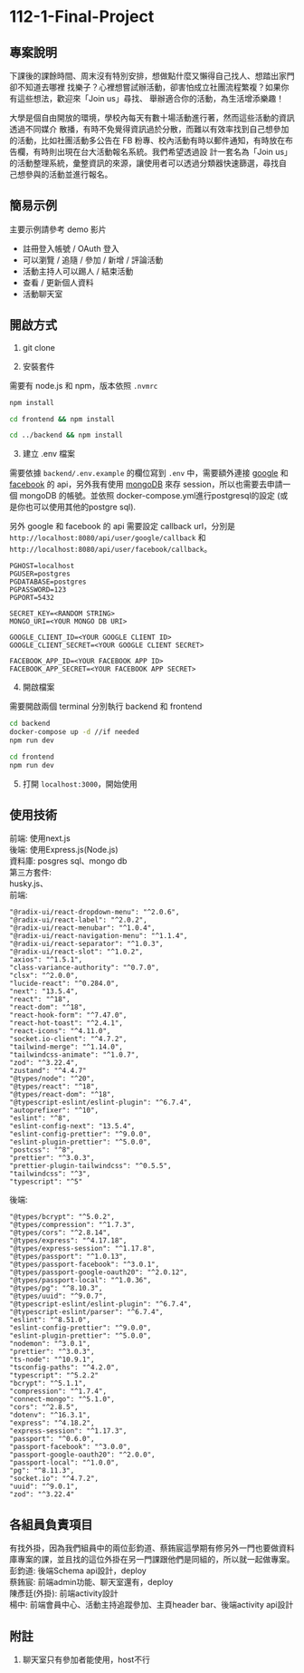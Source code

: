 # 112-1-Final-Project

## 專案說明

下課後的課餘時間、周末沒有特別安排，想做點什麼又懶得自己找人、想踏出家門卻不知道去哪裡
找樂子？心裡想嘗試辦活動，卻害怕成立社團流程繁複？如果你有這些想法，歡迎來「Join us」尋找、
舉辦適合你的活動，為生活增添樂趣！

大學是個自由開放的環境，學校內每天有數十場活動進行著，然而這些活動的資訊透過不同媒介
散播，有時不免覺得資訊過於分散，而難以有效率找到自己想參加的活動，比如社團活動多公告在 FB
粉專、校內活動有時以郵件通知，有時放在布告欄，有時則出現在台大活動報名系統。我們希望透過設
計一套名為「Join us」的活動整理系統，彙整資訊的來源，讓使用者可以透過分類器快速篩選，尋找自
己想參與的活動並進行報名。

## 簡易示例

主要示例請參考 demo 影片

- 註冊登入帳號 / OAuth 登入
- 可以瀏覽 / 追隨 / 參加 / 新增 / 評論活動
- 活動主持人可以踢人 / 結束活動
- 查看 / 更新個人資料
- 活動聊天室

## 開啟方式

1. git clone

2. 安裝套件

需要有 node.js 和 npm，版本依照 `.nvmrc`

```bash
npm install

cd frontend && npm install

cd ../backend && npm install
```

3. 建立 .env 檔案

需要依據 `backend/.env.example` 的欄位寫到 `.env` 中，需要額外連接 [google](https://console.cloud.google.com/) 和 [facebook](https://developers.facebook.com/?locale=zh_TW) 的 api，另外我有使用 [mongoDB](https://www.mongodb.com/zh-cn) 來存 session，所以也需要去申請一個 mongoDB 的帳號。並依照 docker-compose.yml進行postgresql的設定 (或是你也可以使用其他的postgre sql).   

另外 google 和 facebook 的 api 需要設定 callback url，分別是 `http://localhost:8080/api/user/google/callback` 和 `http://localhost:8080/api/user/facebook/callback`。
```
PGHOST=localhost
PGUSER=postgres
PGDATABASE=postgres
PGPASSWORD=123
PGPORT=5432

SECRET_KEY=<RANDOM STRING>
MONGO_URI=<YOUR MONGO DB URI>

GOOGLE_CLIENT_ID=<YOUR GOOGLE CLIENT ID>
GOOGLE_CLIENT_SECRET=<YOUR GOOGLE CLIENT SECRET>

FACEBOOK_APP_ID=<YOUR FACEBOOK APP ID>
FACEBOOK_APP_SECRET=<YOUR FACEBOOK APP SECRET>
```

4. 開啟檔案

需要開啟兩個 terminal 分別執行 backend 和 frontend
    
```bash
cd backend
docker-compose up -d //if needed
npm run dev
```

```bash
cd frontend
npm run dev
```

5. 打開 `localhost:3000`，開始使用

## 使用技術
前端: 使用next.js   
後端: 使用Express.js(Node.js)   
資料庫: posgres sql、mongo db   
第三方套件:   
husky.js、      
前端:    
```
"@radix-ui/react-dropdown-menu": "^2.0.6",
"@radix-ui/react-label": "^2.0.2",
"@radix-ui/react-menubar": "^1.0.4",
"@radix-ui/react-navigation-menu": "^1.1.4",
"@radix-ui/react-separator": "^1.0.3",
"@radix-ui/react-slot": "^1.0.2",
"axios": "^1.5.1",
"class-variance-authority": "^0.7.0",
"clsx": "^2.0.0",
"lucide-react": "^0.284.0",
"next": "13.5.4",
"react": "^18",
"react-dom": "^18",
"react-hook-form": "^7.47.0",
"react-hot-toast": "^2.4.1",
"react-icons": "^4.11.0",
"socket.io-client": "^4.7.2",
"tailwind-merge": "^1.14.0",
"tailwindcss-animate": "^1.0.7",
"zod": "^3.22.4",
"zustand": "^4.4.7"
"@types/node": "^20",
"@types/react": "^18",
"@types/react-dom": "^18",
"@typescript-eslint/eslint-plugin": "^6.7.4",
"autoprefixer": "^10",
"eslint": "^8",
"eslint-config-next": "13.5.4",
"eslint-config-prettier": "^9.0.0",
"eslint-plugin-prettier": "^5.0.0",
"postcss": "^8",
"prettier": "^3.0.3",
"prettier-plugin-tailwindcss": "^0.5.5",
"tailwindcss": "^3",
"typescript": "^5"
```
後端:   
```
"@types/bcrypt": "^5.0.2",
"@types/compression": "^1.7.3",
"@types/cors": "^2.8.14",
"@types/express": "^4.17.18",
"@types/express-session": "^1.17.8",
"@types/passport": "^1.0.13",
"@types/passport-facebook": "^3.0.1",
"@types/passport-google-oauth20": "^2.0.12",
"@types/passport-local": "^1.0.36",
"@types/pg": "^8.10.3",
"@types/uuid": "^9.0.7",
"@typescript-eslint/eslint-plugin": "^6.7.4",
"@typescript-eslint/parser": "^6.7.4",
"eslint": "^8.51.0",
"eslint-config-prettier": "^9.0.0",
"eslint-plugin-prettier": "^5.0.0",
"nodemon": "^3.0.1",
"prettier": "^3.0.3",
"ts-node": "^10.9.1",
"tsconfig-paths": "^4.2.0",
"typescript": "^5.2.2"
"bcrypt": "^5.1.1",
"compression": "^1.7.4",
"connect-mongo": "^5.1.0",
"cors": "^2.8.5",
"dotenv": "^16.3.1",
"express": "^4.18.2",
"express-session": "^1.17.3",
"passport": "^0.6.0",
"passport-facebook": "^3.0.0",
"passport-google-oauth20": "^2.0.0",
"passport-local": "^1.0.0",
"pg": "^8.11.3",
"socket.io": "^4.7.2",
"uuid": "^9.0.1",
"zod": "^3.22.4"
```

## 各組員負責項目
有找外掛，因為我們組員中的兩位彭鈞道、蔡銪宸這學期有修另外一門也要做資料庫專案的課，並且找的這位外掛在另一門課跟他們是同組的，所以就一起做專案。  
彭鈞道: 後端Schema api設計，deploy   
蔡銪宸: 前端admin功能、聊天室還有，deploy   
陳彥廷(外掛): 前端activity設計   
楊中: 前端會員中心、活動主持追蹤參加、主頁header bar、後端activity api設計   

## 附註
1. 聊天室只有參加者能使用，host不行